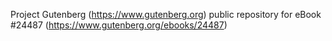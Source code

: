 Project Gutenberg (https://www.gutenberg.org) public repository for eBook #24487 (https://www.gutenberg.org/ebooks/24487)
